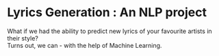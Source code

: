 # Lyrics Generation : An NLP project
What if we had the ability to predict new lyrics of your favourite artists in their style?  
Turns out, we can - with the help of Machine Learning.

